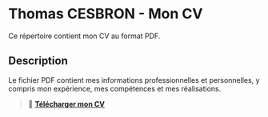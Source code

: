 # Thomas CESBRON - Mon CV

Ce répertoire contient mon CV au format PDF.

## Description

Le fichier PDF contient mes informations professionnelles et personnelles, y compris mon expérience, mes compétences et mes réalisations.

> 📄 **[Télécharger mon CV](./CV_Thomas_CESBRON.pdf)**
